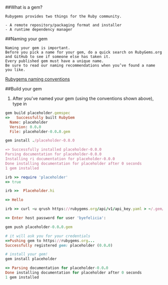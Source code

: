 ##What is a gem?
```
Rubygems provides two things for the Ruby community.

- A remote repository/packaging format and installer
- A runtime dependency manager
```

##Naming your gem
```
Naming your gem is important. 
Before you pick a name for your gem, do a quick search on RubyGems.org and GitHub to see if someone else has taken it. 
Every published gem must have a unique name. 
Be sure to read our naming recommendations when you’ve found a name you like.
```
[Rubygems naming conventions](http://guides.rubygems.org/patterns/#consistent-naming)


##Build your gem

1. After you've named your gem (using the conventions shown above), type in 
``` ruby
gem build placeholder.gemspec
=>   Successfully built RubyGem
  Name: placeholder
  Version: 0.0.0
  File: placeholder-0.0.0.gem
```

``` ruby
gem install ./placeholder-0.0.0

=> Successfully installed placeholder-0.0.0
Parsing documentation for placeholder-0.0.0
Installing ri documentation for placeholder-0.0.0
Done installing documentation for placeholder after 0 seconds
1 gem installed
```

``` ruby
irb >> require 'placeholder'
=> true

irb >>  Placeholder.hi

=> Hello
```

``` ruby
irb >> curl -u qrush https://rubygems.org/api/v1/api_key.yaml > ~/.gem/credentials; chmod 0600 ~/.gem/credentials

=> Enter host password for user 'byefelicia':
```

``` ruby
gem push placeholder-0.0.0.gem

# it will ask you for your credentials
=>Pushing gem to https://rubygems.org...
Successfully registered gem: placeholder (0.0.0)
```

``` ruby
# install your gem!
gem install placeholder

=> Parsing documentation for placeholder-0.0.0
Done installing documentation for placeholder after 0 seconds
1 gem installed
